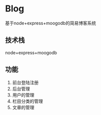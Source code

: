 # Blog
基于node+express+moogodb的简易博客系统

## 技术栈
node+express+moogodb

## 功能
1. 前台登陆注册
2. 后台管理
3. 用户的管理
4. 栏目分类的管理
5. 文章的管理
